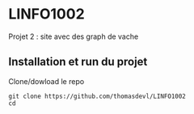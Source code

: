 # LINFO1002
Projet 2  : site avec des graph de vache


## Installation et run du projet

Clone/dowload le repo

```
git clone https://github.com/thomasdevl/LINFO1002
cd 
```


